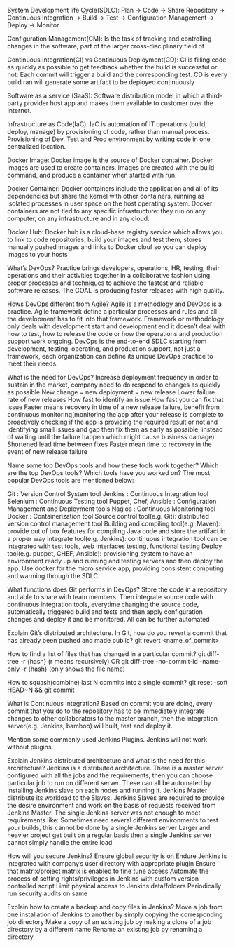 System Development life Cycle(SDLC):
Plan → Code → Share Repository → Continuous Integration → Build → Test → Configuration Management → Deploy → Monitor

Configuration Management(CM):
Is the task of tracking and controlling changes in the software, part of the larger cross-disciplinary field of

Continuous Integration(CI) vs Continuous Deployment(CD):
CI is filling code as quickly as possible to get feedback whether the build is successful or not. Each commit will trigger a build and the corresponding test.
CD is every build ran will generate some artifact to be deployed continuously

Software as a service (SaaS):
Software distribution model in which a third-party provider host app and makes them available to customer over the Internet.

Infrastructure as Code(IaC):
IaC is automation of IT operations (build, deploy, manage) by provisioning of code, rather than manual process. Provisioning of Dev, Test and Prod environment by writing code in one centralized location.

Docker Image:
Docker image is the source of Docker container. Docker images are used to create containers. Images are created with the build command, and produce a container when started with run.

Docker Container:
Docker containers include the application and all of its dependencies but share the kernel with other containers, running as isolated processes in user space on the host operating system. Docker containers are not tied to any specific infrastructure: they run on any computer, on any infrastructure and in any cloud.

Docker Hub:
Docker hub is a cloud-base registry service which allows you to link to code repositories, build your images and test them, stores manually pushed images and links to Docker clouf so you can deploy images to your hosts


What’s DevOps?
Practice brings developers, operations, HR, testing, their operations and their activities together in a collaborative fashion using proper processes and techniques to achieve the fastest and reliable software releases. The GOAL is producing faster releases with high quality.

Hows DevOps different from Agile?
Agile is a methodlogy and DevOps is a practice. Agile framework define a particular processes and rules and all the development has to fit into that framework. Framework or methodology only deals with development start and development end it doesn’t deal with how to test, how to release the code or how the operations and production support work ongoing. DevOps is the end-to-end SDLC starting from development, testing, operating, and production support, not just a framework, each organization can define its unique DevOps practice to meet their needs.

What is the need for DevOps?
Increase deployment frequency
 in order to sustain in the market, company need to do respond to changes as quickly as possible
New change = new deployment = new release
Lower failure rate of new releases
How fast to identify an issue
How fast you can fix that issue
Faster means recovery in time of a new release failure, benefit from continuous monitoring(monitoring the app after your release is complete to proactively checking if the app is providing the required result or not and identifying small issues and gap then fix them as early as possible, instead of waiting until the failure happen which might cause business damage)
Shortened lead time between fixes
Faster mean time to recovery in the event of new release failure

Name some top DevOps tools and how these tools work together?
Which are the top DevOps tools? Which tools have you worked on?
The most popular DevOps tools are mentioned below:

Git : Version Control System tool
Jenkins : Continuous Integration tool
Selenium : Continuous Testing tool
Puppet, Chef, Ansible : Configuration Management and Deployment tools
Nagios : Continuous Monitoring tool
Docker : Containerization tool
Source control tool(e.g. Git): distributed version control management tool
Building and compiling tool(e.g. Maven): provide out of box features for compiling Java code and store the artifact in a proper way
Integrate tool(e.g. Jenkins): continuous integration tool can be integrated with test tools, web interfaces testing, functional testing
Deploy tool(e.g. puppet, CHEF, Ansible): provisioning system to have an environment ready up and running and testing servers and then deploy the app. Use docker for the micro service app, providing consistent computing and warming through the SDLC

What functions does Git performs in DevOps?
Store the code in a repository and able to share with team members. Then integrate source code with continuous integration tools, everytime changing the source code, automatically triggered build and tests and then apply configuration changes and deploy it and be monitored. All can be further automated

Explain Git’s distributed architecture.
In Git, how do you revert a commit that has already been pushed and made public?
git revert <name_of_commit>

How to find a list of files that has changed in a particular commit?
git diff-tree -r {hash}	(r means recursively)
OR
git diff-tree -no-commit-id -name-only -r {hash}	(only shows the file name)

How to squash(combine) last N commits into a single commit?
git reset -soft HEAD~N &&
git commit

What is Continuous Integration?
Based on commit you are doing, every commit that you do to the repository has to be immediately integrate changes to other collaborators to the master branch, then the integration server(e.g. Jenkins, bamboo) will built, test and deploy it.

Mention some commonly used Jenkins Plugins.
Jenkins will not work without plugins.

Explain Jenkins distributed architecture and what is the need for this architecture?
Jenkins is a distributed architecture. There is a master server configured with all the jobs and the requirements, then you can choose particular job to run on different server. These can all be automated by installing Jenkins slave on each nodes and running it.
Jenkins Master distribute its workload to the Slaves. Jenkins Slaves are required to provide the desire environment and work on the basis of requests received from Jenkins Master.
The single Jenkins server was not enough to meet requirements like:
Sometimes need several different environments to test your builds, this cannot be done by a single Jenkins server
Larger and heavier project get built on a regular basis then a single Jenkins server cannot simply handle the entire load

How will you secure Jenkins?
Ensure global security is on
Endure Jenkins is integrated with company’s user directory with appropriate plugin
Ensure that matrix/project matrix is enabled to fine tune access
Automate the process of setting rights/privileges in Jenkins with custom version controlled script
Limit physical access to Jenkins data/folders
Periodically run security audits on same

Explain how to create a backup and copy files in Jenkins?
Move a job from one installation of Jenkins to another by simply copying the corresponding job directory
Make a copy of an existing job by making a clone of a job directory by a different name
Rename an existing job by renaming a directory
